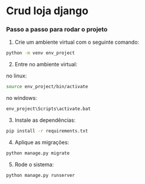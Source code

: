 # Crud loja django

### Passo a passo para rodar o projeto

1. Crie um ambiente virtual com o seguinte comando:
```bash
python -m venv env_project
```

2. Entre no ambiente virtual:

no linux:
```bash
source env_project/bin/activate
```

no windows:
```bash
env_project\Scripts\activate.bat
```

3. Instale as dependências:
```bash
pip install -r requirements.txt
```

4. Aplique as migrações:
```bash
python manage.py migrate
```

5. Rode o sistema:
```bash
python manage.py runserver
```
